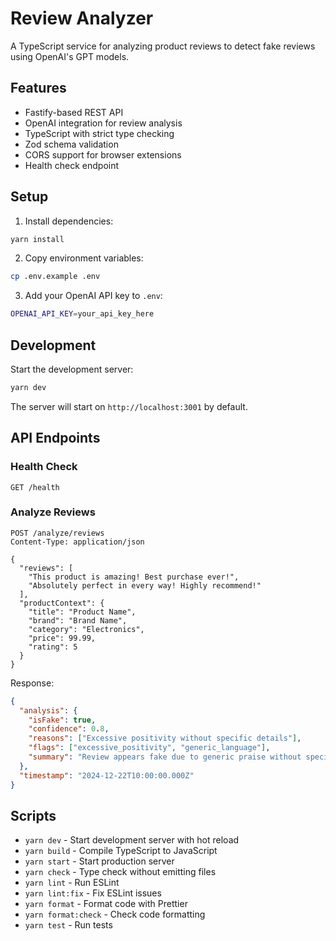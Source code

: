 # Review Analyzer

A TypeScript service for analyzing product reviews to detect fake reviews using OpenAI's GPT models.

## Features

- Fastify-based REST API
- OpenAI integration for review analysis
- TypeScript with strict type checking
- Zod schema validation
- CORS support for browser extensions
- Health check endpoint

## Setup

1. Install dependencies:
```bash
yarn install
```

2. Copy environment variables:
```bash
cp .env.example .env
```

3. Add your OpenAI API key to `.env`:
```bash
OPENAI_API_KEY=your_api_key_here
```

## Development

Start the development server:
```bash
yarn dev
```

The server will start on `http://localhost:3001` by default.

## API Endpoints

### Health Check
```
GET /health
```

### Analyze Reviews
```
POST /analyze/reviews
Content-Type: application/json

{
  "reviews": [
    "This product is amazing! Best purchase ever!",
    "Absolutely perfect in every way! Highly recommend!"
  ],
  "productContext": {
    "title": "Product Name",
    "brand": "Brand Name",
    "category": "Electronics",
    "price": 99.99,
    "rating": 5
  }
}
```

Response:
```json
{
  "analysis": {
    "isFake": true,
    "confidence": 0.8,
    "reasons": ["Excessive positivity without specific details"],
    "flags": ["excessive_positivity", "generic_language"],
    "summary": "Review appears fake due to generic praise without specific product details"
  },
  "timestamp": "2024-12-22T10:00:00.000Z"
}
```

## Scripts

- `yarn dev` - Start development server with hot reload
- `yarn build` - Compile TypeScript to JavaScript
- `yarn start` - Start production server
- `yarn check` - Type check without emitting files
- `yarn lint` - Run ESLint
- `yarn lint:fix` - Fix ESLint issues
- `yarn format` - Format code with Prettier
- `yarn format:check` - Check code formatting
- `yarn test` - Run tests